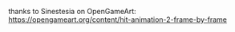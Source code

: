 thanks to Sinestesia on OpenGameArt:    
https://opengameart.org/content/hit-animation-2-frame-by-frame